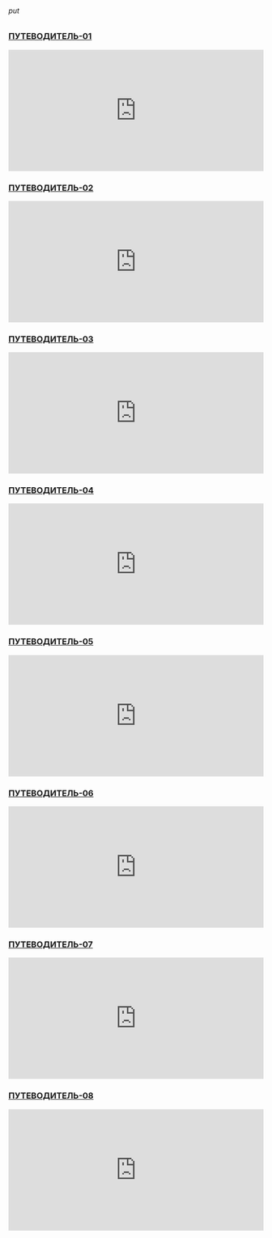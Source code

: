 ###### put
### [ПУТЕВОДИТЕЛЬ-01](https://youtu.be/VnH_kyIjy3c)

<iframe width="100%" height="240" src="https://www.youtube.com/embed/VnH_kyIjy3c" title="YouTube video player" frameborder="0" allow="accelerometer; autoplay; clipboard-write; encrypted-media; gyroscope; picture-in-picture" allowfullscreen></iframe>

### [ПУТЕВОДИТЕЛЬ-02](https://youtu.be/s6FsxhP06GM)

<iframe width="100%" height="240" src="https://www.youtube.com/embed/s6FsxhP06GM" title="YouTube video player" frameborder="0" allow="accelerometer; autoplay; clipboard-write; encrypted-media; gyroscope; picture-in-picture" allowfullscreen></iframe>

### [ПУТЕВОДИТЕЛЬ-03](https://youtu.be/FMeccY1epsI)

<iframe width="100%" height="240" src="https://www.youtube.com/embed/FMeccY1epsI" title="YouTube video player" frameborder="0" allow="accelerometer; autoplay; clipboard-write; encrypted-media; gyroscope; picture-in-picture" allowfullscreen></iframe>

### [ПУТЕВОДИТЕЛЬ-04](https://youtu.be/35fSdlJDTEc)

<iframe width="100%" height="240" src="https://www.youtube.com/embed/35fSdlJDTEc" title="YouTube video player" frameborder="0" allow="accelerometer; autoplay; clipboard-write; encrypted-media; gyroscope; picture-in-picture" allowfullscreen></iframe>

### [ПУТЕВОДИТЕЛЬ-05](https://youtu.be/FcOuHy2oL8E)

<iframe width="100%" height="240" src="https://www.youtube.com/embed/FcOuHy2oL8E" title="YouTube video player" frameborder="0" allow="accelerometer; autoplay; clipboard-write; encrypted-media; gyroscope; picture-in-picture" allowfullscreen></iframe> 

### [ПУТЕВОДИТЕЛЬ-06](https://youtu.be/ssBBC-uB5cI)

<iframe width="100%" height="240" src="https://www.youtube.com/embed/ssBBC-uB5cI" title="YouTube video player" frameborder="0" allow="accelerometer; autoplay; clipboard-write; encrypted-media; gyroscope; picture-in-picture" allowfullscreen></iframe>

### [ПУТЕВОДИТЕЛЬ-07](https://youtu.be/p7acjlB1ip8)

<iframe width="100%" height="240" src="https://www.youtube.com/embed/p7acjlB1ip8" title="YouTube video player" frameborder="0" allow="accelerometer; autoplay; clipboard-write; encrypted-media; gyroscope; picture-in-picture" allowfullscreen></iframe>

### [ПУТЕВОДИТЕЛЬ-08](https://youtu.be/wm_Gv--WHeg)

<iframe width="100%" height="240" src="https://www.youtube.com/embed/wm_Gv--WHeg" title="YouTube video player" frameborder="0" allow="accelerometer; autoplay; clipboard-write; encrypted-media; gyroscope; picture-in-picture" allowfullscreen></iframe>